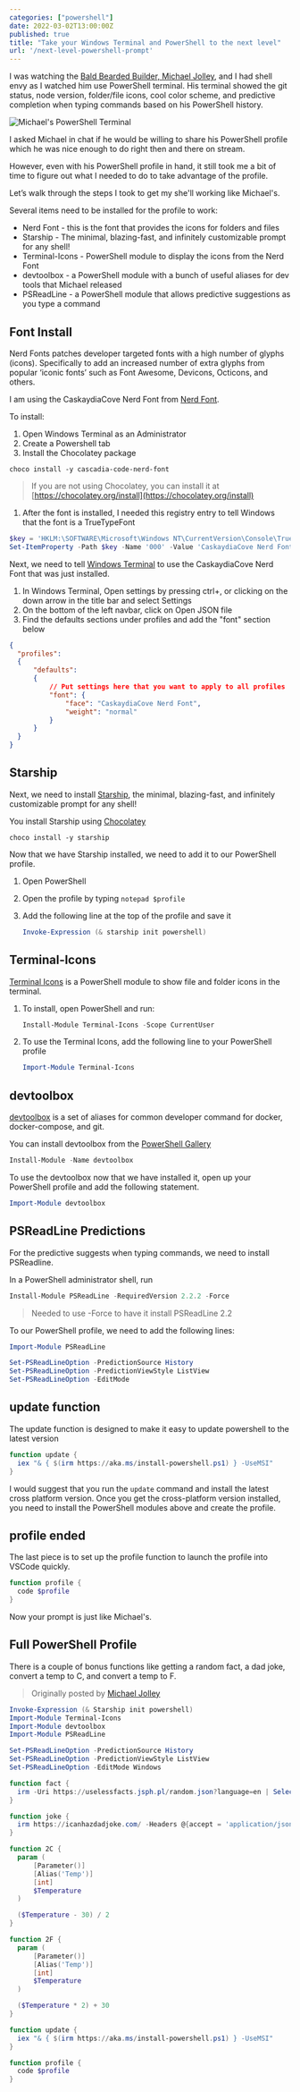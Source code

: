 ```yaml
---
categories: ["powershell"]
date: 2022-03-02T13:00:00Z
published: true
title: "Take your Windows Terminal and PowerShell to the next level"
url: '/next-level-powershell-prompt'
---
```


I was watching the [Bald Bearded Builder, Michael Jolley](https://www.twitch.tv/baldbeardedbuilder), and I had shell envy as I watched him use PowerShell terminal. His terminal showed the git status, node version, folder/file icons, cool color scheme, and predictive completion when typing commands based on his PowerShell history.

![Michael's PowerShell Terminal](/images/powershell/powershell-prompt-example.png)

I asked Michael in chat if he would be willing to share his PowerShell profile which he was nice enough to do right then and there on stream.

However, even with his PowerShell profile in hand, it still took me a bit of time to figure out what I needed to do to take advantage of the profile.

Let’s walk through the steps I took to get my she'll working like Michael's.

<!--more-->

Several items need to be installed for the profile to work:

* Nerd Font - this is the font that provides the icons for folders and files
* Starship - The minimal, blazing-fast, and infinitely customizable prompt for any shell!
* Terminal-Icons - PowerShell module to display the icons from the Nerd Font
* devtoolbox - a PowerShell module with a bunch of useful aliases for dev tools that Michael released
* PSReadLine - a PowerShell module that allows predictive suggestions as you type a command

## Font Install

Nerd Fonts patches developer targeted fonts with a high number of glyphs (icons). Specifically to add an increased number of extra glyphs from popular ‘iconic fonts’ such as Font Awesome, Devicons, Octicons, and others.

I am using the CaskaydiaCove Nerd Font from [Nerd Font](https://www.nerdfonts.com/font-downloads).

To install:

1. Open Windows Terminal as an Administrator
1. Create a Powershell tab
1. Install the Chocolatey package

  ```shell
  choco install -y cascadia-code-nerd-font
  ```

  > If you are not using Chocolatey, you can install it at [https://chocolatey.org/install](https://chocolatey.org/install)

1. After the font is installed, I needed this registry entry to tell Windows that the font is a TrueTypeFont

  ```powershell
  $key = 'HKLM:\SOFTWARE\Microsoft\Windows NT\CurrentVersion\Console\TrueTypeFont'
  Set-ItemProperty -Path $key -Name '000' -Value 'CaskaydiaCove Nerd Font'
  ```

Next, we need to tell [Windows Terminal](https://www.microsoft.com/en-us/p/windows-terminal/9n0dx20hk701?activetab=pivot:overviewtab) to use the CaskaydiaCove Nerd Font that was just installed.

1. In Windows Terminal, Open settings by pressing ctrl+, or clicking on the down arrow in the title bar and select Settings
1. On the bottom of the left navbar, click on Open JSON file
1. Find the defaults sections under profiles and add the "font" section below

  ```json
  {
    "profiles":
    {
        "defaults":
        {
            // Put settings here that you want to apply to all profiles
            "font": {
                "face": "CaskaydiaCove Nerd Font",
                "weight": "normal"
            }
        }
    }
  }
  ```

## Starship

Next, we need to install [Starship](https://starship.rs/), the minimal, blazing-fast, and infinitely customizable prompt for any shell!

You install Starship using [Chocolatey](https://chocolatey.org)

```shell
choco install -y starship
```

Now that we have Starship installed, we need to add it to our PowerShell profile.

1. Open PowerShell
1. Open the profile by typing `notepad $profile`
1. Add the following line at the top of the profile and save it

    ```PowerShell
    Invoke-Expression (& starship init powershell)
    ```

## Terminal-Icons

[Terminal Icons](https://github.com/devblackops/Terminal-Icons) is a PowerShell module to show file and folder icons in the terminal.

1. To install, open PowerShell and run:

    ```PowerShell
    Install-Module Terminal-Icons -Scope CurrentUser
    ```

1. To use the Terminal Icons, add the following line to your PowerShell profile

    ```PowerShell
    Import-Module Terminal-Icons
    ```

## devtoolbox

[devtoolbox](https://github.com/builders-club/devtoolbox) is a set of aliases for common developer command for docker, docker-compose, and git.

You can install devtoolbox from the [PowerShell Gallery](https://www.powershellgallery.com/packages/devtoolbox/)

```PowerShell
Install-Module -Name devtoolbox
```

To use the devtoolbox now that we have installed it, open up your PowerShell profile and add the following statement.

```PowerShell
Import-Module devtoolbox
```

## PSReadLine Predictions

For the predictive suggests when typing commands, we need to install PSReadline.

In a PowerShell administrator shell, run

```PowerShell
Install-Module PSReadLine -RequiredVersion 2.2.2 -Force
```

> Needed to use -Force to have it install PSReadLine 2.2

To our PowerShell profile, we need to add the following lines:

```PowerShell
Import-Module PSReadLine

Set-PSReadLineOption -PredictionSource History
Set-PSReadLineOption -PredictionViewStyle ListView
Set-PSReadLineOption -EditMode
```

## update function

The update function is designed to make it easy to update powershell to the latest version

```PowerShell
function update {
  iex "& { $(irm https://aka.ms/install-powershell.ps1) } -UseMSI"
}
```

I would suggest that you run the `update` command and install the latest cross platform version.  Once you get the cross-platform version installed, you need to install the PowerShell modules above and create the profile.

## profile ended

The last piece is to set up the profile function to launch the profile into VSCode quickly.

```PowerShell
function profile {
  code $profile
}
```

Now your prompt is just like Michael's.

## Full PowerShell Profile

There is a couple of bonus functions like getting a random fact, a dad joke, convert a temp to C, and convert a temp to F.

> Originally posted by [Michael Jolley](https://gist.github.com/MichaelJolley/e65a1a46477a85ecff7f660eee02fa25)

```PowerShell
Invoke-Expression (& Starship init powershell)
Import-Module Terminal-Icons
Import-Module devtoolbox
Import-Module PSReadLine

Set-PSReadLineOption -PredictionSource History
Set-PSReadLineOption -PredictionViewStyle ListView
Set-PSReadLineOption -EditMode Windows

function fact {
  irm -Uri https://uselessfacts.jsph.pl/random.json?language=en | Select -ExpandProperty text
}

function joke {
  irm https://icanhazdadjoke.com/ -Headers @{accept = 'application/json'} | select -ExpandProperty joke
}

function 2C {
  param (
      [Parameter()]
      [Alias('Temp')]
      [int]
      $Temperature
  )

  ($Temperature - 30) / 2
}

function 2F {
  param (
      [Parameter()]
      [Alias('Temp')]
      [int]
      $Temperature
  )

  ($Temperature * 2) + 30
}

function update {
  iex "& { $(irm https://aka.ms/install-powershell.ps1) } -UseMSI"
}

function profile {
  code $profile
}
```
